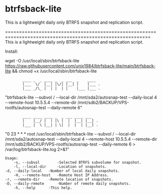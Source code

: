 # btrfsback-lite
This is a lightweight daily only BTRFS snapshot and replication script.

==========================================================================================================
	   This is a lightweight daily only BTRFS snapshot and replication script.



Install: 

wget -O /usr/local/sbin/btrfsback-lite https://raw.githubusercontent.com/unix1984/btrfsback-lite/main/btrfsback-lite && chmod +x /usr/local/sbin/btrfsback-lite






			____ _  _ ____ _  _ ___  _    ____
			|___  \/  |__| |\/| |__] |    |___ .
			|___ _/\_ |  | |  | |    |___ |___ .

"btrfsback-lite --subvol / --local-dir /mnt/sda2/autosnap-test --daily-local 4 --remote-host 10.5.5.4 --remote-dir /mnt/sdb2/BACKUP/VPS-rootfs/autosnap-test --daily-remote 6"




			____ ____ ____ _  _ ___ ____ ___
			|    |__/ |  | |\ |  |  |__| |__] .
			|___ |  \ |__| | \|  |  |  | |__] .

"0  23  * * *     root   /usr/local/sbin/btrfsback-lite --subvol / --local-dir /mnt/sda2/autosnap-test --daily-local 4 --remote-host 10.5.5.4 --remote-dir /mnt/sdb2/BACKUP/VPS-rootfs/autosnap-test --daily-remote 6 > /var/log/btrfsback-lite.log 2>&1"








    Usage:
        -s, --subvol		-Selected BTRFS subvolume for snapshot.
        -l, --local-dir		-Location of snapshots.
	-d, --daily-local	-Number of local daily snapshots.
        -H, --remote-host	-Remote Host IP Address.
	-r, --remote-dir	-Remote location of snapshots.
	-D, --daily-remote      -Number of remote daily snapshots.
        -h, --help		-This help.

